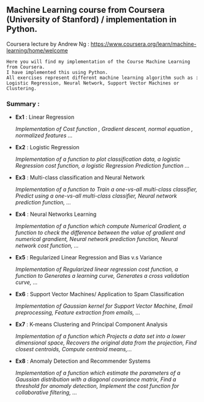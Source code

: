 ##  Machine Learning course from Coursera (University of Stanford) / implementation in Python.



Coursera lecture by Andrew Ng : https://www.coursera.org/learn/machine-learning/home/welcome 
```
Here you will find my implementation of the Course Machine Learning from Coursera.
I have implemented this using Python. 
All exercises represent different machine learning algorithm such as :
Logistic Regression, Neural Network, Support Vector Machines or Clustering.
```
### **Summary** :

* **Ex1** : Linear Regression

  _Implementation of Cost function , Gradient descent, normal equation , normalized features ..._

* **Ex2** : Logistic Regression

  _Implementation of a function to plot classification data, a logistic Regression cost function, a logistic Regression Prediction function ..._

* **Ex3** : Multi-class classification and Neural Network

  _Implementation of a function to Train a one-vs-all multi-class classifier, Predict using a one-vs-all multi-class classifier, Neural network prediction function, ..._

* **Ex4** : Neural Networks Learning

  _Implementation of a function which compute Numerical Gradient, a function to check the difference between the value of gradient and numerical grandient, Neural network prediction function, Neural network cost function, ..._

* **Ex5** : Regularized Linear Regression and Bias v.s Variance

  _Implementation of Regularized linear regression cost function, a function to Generates a learning curve, Generates a cross validation curve, ..._

* **Ex6** : Support Vector Machines/ Application to Spam Classification

  _Implementation of Gaussian kernel for Support Vector Machine, Email preprocessing, Feature extraction from emails, ..._

* **Ex7** : K-means Clustering and Principal Component Analysis

  _Implementation of a function which Projects a data set into a lower dimensional space, Recovers the original data from the   projection, Find closest centroids, Compute centroid means,..._

* **Ex8** : Anomaly Detection and Recommender Systems

  _Implementation of a function which estimate the parameters of a Gaussian distribution with a diagonal covariance matrix, Find a      threshold for anomaly detection, Implement the cost function for collaborative filtering, ..._


```
```
